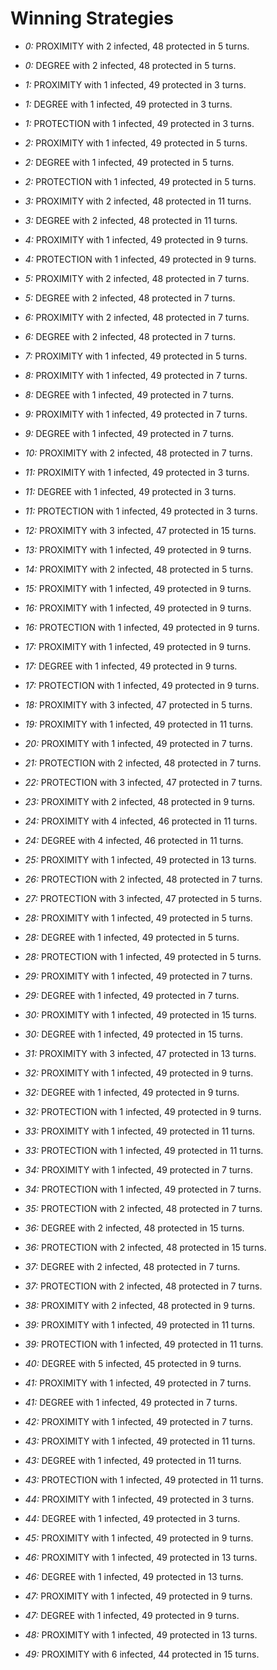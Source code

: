 # Winning Strategies

* _0:_ PROXIMITY with 2 infected, 48 protected in 5 turns.


* _0:_ DEGREE with 2 infected, 48 protected in 5 turns.


* _1:_ PROXIMITY with 1 infected, 49 protected in 3 turns.


* _1:_ DEGREE with 1 infected, 49 protected in 3 turns.


* _1:_ PROTECTION with 1 infected, 49 protected in 3 turns.


* _2:_ PROXIMITY with 1 infected, 49 protected in 5 turns.


* _2:_ DEGREE with 1 infected, 49 protected in 5 turns.


* _2:_ PROTECTION with 1 infected, 49 protected in 5 turns.


* _3:_ PROXIMITY with 2 infected, 48 protected in 11 turns.


* _3:_ DEGREE with 2 infected, 48 protected in 11 turns.


* _4:_ PROXIMITY with 1 infected, 49 protected in 9 turns.


* _4:_ PROTECTION with 1 infected, 49 protected in 9 turns.


* _5:_ PROXIMITY with 2 infected, 48 protected in 7 turns.


* _5:_ DEGREE with 2 infected, 48 protected in 7 turns.


* _6:_ PROXIMITY with 2 infected, 48 protected in 7 turns.


* _6:_ DEGREE with 2 infected, 48 protected in 7 turns.


* _7:_ PROXIMITY with 1 infected, 49 protected in 5 turns.


* _8:_ PROXIMITY with 1 infected, 49 protected in 7 turns.


* _8:_ DEGREE with 1 infected, 49 protected in 7 turns.


* _9:_ PROXIMITY with 1 infected, 49 protected in 7 turns.


* _9:_ DEGREE with 1 infected, 49 protected in 7 turns.


* _10:_ PROXIMITY with 2 infected, 48 protected in 7 turns.


* _11:_ PROXIMITY with 1 infected, 49 protected in 3 turns.


* _11:_ DEGREE with 1 infected, 49 protected in 3 turns.


* _11:_ PROTECTION with 1 infected, 49 protected in 3 turns.


* _12:_ PROXIMITY with 3 infected, 47 protected in 15 turns.


* _13:_ PROXIMITY with 1 infected, 49 protected in 9 turns.


* _14:_ PROXIMITY with 2 infected, 48 protected in 5 turns.


* _15:_ PROXIMITY with 1 infected, 49 protected in 9 turns.


* _16:_ PROXIMITY with 1 infected, 49 protected in 9 turns.


* _16:_ PROTECTION with 1 infected, 49 protected in 9 turns.


* _17:_ PROXIMITY with 1 infected, 49 protected in 9 turns.


* _17:_ DEGREE with 1 infected, 49 protected in 9 turns.


* _17:_ PROTECTION with 1 infected, 49 protected in 9 turns.


* _18:_ PROXIMITY with 3 infected, 47 protected in 5 turns.


* _19:_ PROXIMITY with 1 infected, 49 protected in 11 turns.


* _20:_ PROXIMITY with 1 infected, 49 protected in 7 turns.


* _21:_ PROTECTION with 2 infected, 48 protected in 7 turns.


* _22:_ PROTECTION with 3 infected, 47 protected in 7 turns.


* _23:_ PROXIMITY with 2 infected, 48 protected in 9 turns.


* _24:_ PROXIMITY with 4 infected, 46 protected in 11 turns.


* _24:_ DEGREE with 4 infected, 46 protected in 11 turns.


* _25:_ PROXIMITY with 1 infected, 49 protected in 13 turns.


* _26:_ PROTECTION with 2 infected, 48 protected in 7 turns.


* _27:_ PROTECTION with 3 infected, 47 protected in 5 turns.


* _28:_ PROXIMITY with 1 infected, 49 protected in 5 turns.


* _28:_ DEGREE with 1 infected, 49 protected in 5 turns.


* _28:_ PROTECTION with 1 infected, 49 protected in 5 turns.


* _29:_ PROXIMITY with 1 infected, 49 protected in 7 turns.


* _29:_ DEGREE with 1 infected, 49 protected in 7 turns.


* _30:_ PROXIMITY with 1 infected, 49 protected in 15 turns.


* _30:_ DEGREE with 1 infected, 49 protected in 15 turns.


* _31:_ PROXIMITY with 3 infected, 47 protected in 13 turns.


* _32:_ PROXIMITY with 1 infected, 49 protected in 9 turns.


* _32:_ DEGREE with 1 infected, 49 protected in 9 turns.


* _32:_ PROTECTION with 1 infected, 49 protected in 9 turns.


* _33:_ PROXIMITY with 1 infected, 49 protected in 11 turns.


* _33:_ PROTECTION with 1 infected, 49 protected in 11 turns.


* _34:_ PROXIMITY with 1 infected, 49 protected in 7 turns.


* _34:_ PROTECTION with 1 infected, 49 protected in 7 turns.


* _35:_ PROTECTION with 2 infected, 48 protected in 7 turns.


* _36:_ DEGREE with 2 infected, 48 protected in 15 turns.


* _36:_ PROTECTION with 2 infected, 48 protected in 15 turns.


* _37:_ DEGREE with 2 infected, 48 protected in 7 turns.


* _37:_ PROTECTION with 2 infected, 48 protected in 7 turns.


* _38:_ PROXIMITY with 2 infected, 48 protected in 9 turns.


* _39:_ PROXIMITY with 1 infected, 49 protected in 11 turns.


* _39:_ PROTECTION with 1 infected, 49 protected in 11 turns.


* _40:_ DEGREE with 5 infected, 45 protected in 9 turns.


* _41:_ PROXIMITY with 1 infected, 49 protected in 7 turns.


* _41:_ DEGREE with 1 infected, 49 protected in 7 turns.


* _42:_ PROXIMITY with 1 infected, 49 protected in 7 turns.


* _43:_ PROXIMITY with 1 infected, 49 protected in 11 turns.


* _43:_ DEGREE with 1 infected, 49 protected in 11 turns.


* _43:_ PROTECTION with 1 infected, 49 protected in 11 turns.


* _44:_ PROXIMITY with 1 infected, 49 protected in 3 turns.


* _44:_ DEGREE with 1 infected, 49 protected in 3 turns.


* _45:_ PROXIMITY with 1 infected, 49 protected in 9 turns.


* _46:_ PROXIMITY with 1 infected, 49 protected in 13 turns.


* _46:_ DEGREE with 1 infected, 49 protected in 13 turns.


* _47:_ PROXIMITY with 1 infected, 49 protected in 9 turns.


* _47:_ DEGREE with 1 infected, 49 protected in 9 turns.


* _48:_ PROXIMITY with 1 infected, 49 protected in 13 turns.


* _49:_ PROXIMITY with 6 infected, 44 protected in 15 turns.


